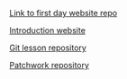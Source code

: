 [Link to first day website repo](https://github.com/adam-kovacs/adam-kovacs.github.io/blob/master/index.html)

[Introduction website](https://github.com/adam-kovacs/adam-kovacs.github.io/blob/master/index.html)


[Git lesson repository](https://github.com/adam-kovacs/git-lesson-repository)

[Patchwork repository](https://github.com/adam-kovacs/patchwork)
